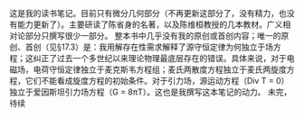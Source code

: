 这是我的读书笔记。目前只有微分几何部分（不再更新这部分了，没有精力，也没有能力更新了）。主要研读了陈省身的名著，以及陈维桓教授的几本教材。广义相对论部分只撰写很少一部分。
整本书中几乎没有我的原创或首创内容；唯一的原创、首创（见§17.3）是：我用解存在性需求解释了源守恒定律为何独立于场方程；这纠正了过去一个多世纪以来理论物理最底层存在的错误。具体来说，对于电磁场，电荷守恒定律独立于麦克斯韦方程组；麦氏两散度方程独立于麦氏两旋度方程，它们不能看成旋度方程的初始条件。对于引力场，源运动方程（Div T = 0）独立于爱因斯坦引力场方程（G = 8πT）。这也是我撰写这本笔记的动力。
未完，待续
